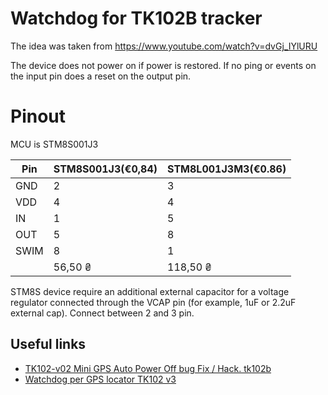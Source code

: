 # Watchdog for TK102B tracker

The idea was taken from https://www.youtube.com/watch?v=dvGj_IYlURU

The device does not power on if power is restored.
If no ping or events on the input pin does a reset on the output pin.

# Pinout

MCU is STM8S001J3

| Pin  | STM8S001J3(€0,84) | STM8L001J3M3(€0.86) |
|------|-------------------|---------------------|
| GND  |     2             |     3               |
| VDD  |     4             |     4               |
| IN   |     1             |     5               |
| OUT  |     5             |     8               |
| SWIM |     8             |     1               |
|      |     56,50 ₴       |     118,50 ₴        |

STM8S device require an additional external capacitor for a voltage regulator connected through the VCAP pin (for example, 1uF or 2.2uF external cap).
Connect between 2 and 3 pin.

## Useful links
- [TK102-v02 Mini GPS Auto Power Off bug Fix / Hack. tk102b](https://www.youtube.com/watch?v=dvGj_IYlURU)
- [Watchdog per GPS locator TK102 v3](https://forum.arduino.cc/t/watchdog-per-gps-locator-tk102-v3/567379/23)
